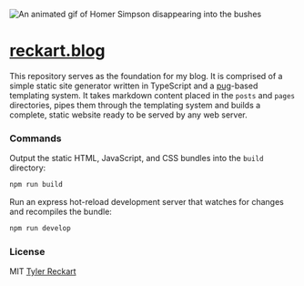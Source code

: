 ![An animated gif of Homer Simpson disappearing into the bushes](https://emojis.slackmojis.com/emojis/images/1450475643/211/homer-disappear.gif)
# [reckart.blog](https://reckart.blog)  
This repository serves as the foundation for my blog. It is comprised of a simple static site generator written in TypeScript and a [pug](https://pugjs.org/api/getting-started.html)-based templating system. It takes markdown content placed in the `posts` and `pages` directories, pipes them through the templating system and builds a complete, static website ready to be served by any web server.

### Commands
Output the static HTML, JavaScript, and CSS bundles into the `build` directory:
```sh
npm run build
```

Run an express hot-reload development server that watches for changes and recompiles the bundle:
```sh
npm run develop
```

### License
MIT [Tyler Reckart](https://github.com/tylerreckart)
